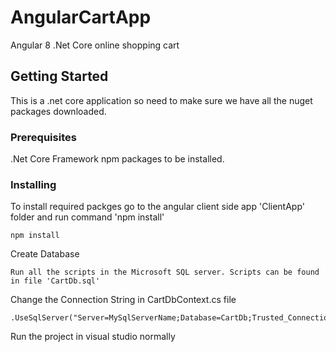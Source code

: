 # AngularCartApp
Angular 8 .Net Core online shopping cart

## Getting Started

This is a .net core application so need to make sure we have all the nuget packages downloaded. 

### Prerequisites

.Net Core Framework
npm packages to be installed.

### Installing

To install required packges go to the angular client side app 'ClientApp' folder and run command 'npm install'

```
npm install
```

Create Database

```
Run all the scripts in the Microsoft SQL server. Scripts can be found in file 'CartDb.sql'
```

Change the Connection String in CartDbContext.cs file

```
.UseSqlServer("Server=MySqlServerName;Database=CartDb;Trusted_Connection=True;");
```
Run the project in visual studio normally

